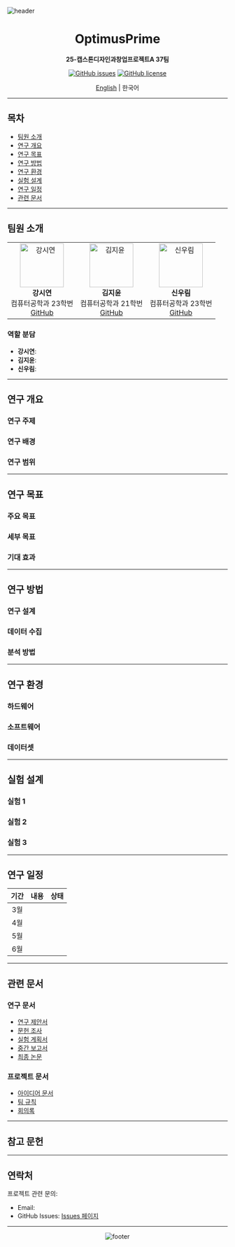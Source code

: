 ![header](https://capsule-render.vercel.app/api?type=waving&color=gradient&height=200&section=header&text=OptimusPrime&fontSize=40&fontColor=ffffff&animation=fadeIn&fontAlignY=35&descAlign=62)

<div align="center">

# OptimusPrime
**25-캡스톤디자인과창업프로젝트A 37팀**

[![GitHub issues](https://img.shields.io/github/issues/[your-username]/OptimusPrime)](https://github.com/[your-username]/OptimusPrime/issues)
[![GitHub license](https://img.shields.io/github/license/[your-username]/OptimusPrime)](https://github.com/[your-username]/OptimusPrime/blob/main/LICENSE)

[English](README-EN.md) | 한국어

</div>

---

## 목차
- [팀원 소개](#팀원-소개)
- [연구 개요](#연구-개요)
- [연구 목표](#연구-목표)
- [연구 방법](#연구-방법)
- [연구 환경](#연구-환경)
- [실험 설계](#실험-설계)
- [연구 일정](#연구-일정)
- [관련 문서](#관련-문서)

---

## 팀원 소개

<table align="center">
<tr>
  <td align="center">
    <img src="https://github.com/uoehisx.png" width="100px;" alt="강시연"/><br/>
    <b>강시연</b><br/>
    컴퓨터공학과 23학번<br/>
    <a href="https://github.com/uoehisx">GitHub</a>
  </td>
  <td align="center">
    <img src="https://github.com/horokkk.png" width="100px;" alt="김지윤"/><br/>
    <b>김지윤</b><br/>
    컴퓨터공학과 21학번<br/>
    <a href="https://github.com/horokkk">GitHub</a>
  </td>
  <td align="center">
    <img src="https://github.com/RainyForest23.png" width="100px;" alt="신우림"/><br/>
    <b>신우림</b><br/>
    컴퓨터공학과 23학번<br/>
    <a href="https://github.com/RainyForest23">GitHub</a>
  </td>
</tr>
</table>

### 역할 분담
- **강시연**: 
- **김지윤**: 
- **신우림**: 

---

## 연구 개요

### 연구 주제
<!-- 연구 주제를 간단히 설명 -->

### 연구 배경
<!-- 연구의 필요성 및 배경 설명 -->

### 연구 범위
<!-- 연구의 범위와 한계 설정 -->

---

## 연구 목표

### 주요 목표
<!-- 연구의 핵심 목표 -->

### 세부 목표
<!-- 구체적인 세부 목표들 -->

### 기대 효과
<!-- 연구 결과로 기대되는 효과 -->

---

## 연구 방법

### 연구 설계
<!-- 연구 설계 방법론 -->

### 데이터 수집
<!-- 데이터 수집 방법 -->

### 분석 방법
<!-- 데이터 분석 및 실험 방법 -->

---



## 연구 환경

### 하드웨어
<!-- 사용된 하드웨어 환경 -->

### 소프트웨어
<!-- 사용된 소프트웨어 및 도구 -->

### 데이터셋
<!-- 사용된 데이터셋 -->

---

## 실험 설계

### 실험 1
<!-- 실험명 및 목적 -->

### 실험 2
<!-- 실험명 및 목적 -->

### 실험 3
<!-- 실험명 및 목적 -->

---

## 연구 일정

| 기간 | 내용 | 상태 |
|:---:|:---:|:---:|
| 3월 | | |
| 4월 | | |
| 5월 | | |
| 6월 | | |

---

## 관련 문서

### 연구 문서
- [연구 제안서](docs/proposal.md)
- [문헌 조사](docs/literature_review.md)
- [실험 계획서](docs/experiment_plan.md)
- [중간 보고서](docs/interim_report.md)
- [최종 논문](docs/final_paper.md)

### 프로젝트 문서
- [아이디어 문서](Ideation.md)
- [팀 규칙](GroundRule.md)
- [회의록](docs/meeting_logs.md)

---

## 참고 문헌
<!-- 주요 참고 문헌 목록 -->

---

## 연락처

프로젝트 관련 문의:
- Email: 
- GitHub Issues: [Issues 페이지](https://github.com/[your-username]/OptimusPrime/issues)

---

<div align="center">

![footer](https://capsule-render.vercel.app/api?type=waving&color=gradient&height=100&section=footer)

</div>